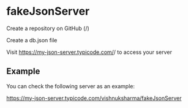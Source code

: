 # fakeJsonServer

Create a repository on GitHub (<your-username>/<your-repo>)

Create a db.json file

Visit https://my-json-server.typicode.com/<your-username>/<your-repo> to access your server

## Example
You can check the following server as an example:

https://my-json-server.typicode.com/vishnuksharma/fakeJsonServer
